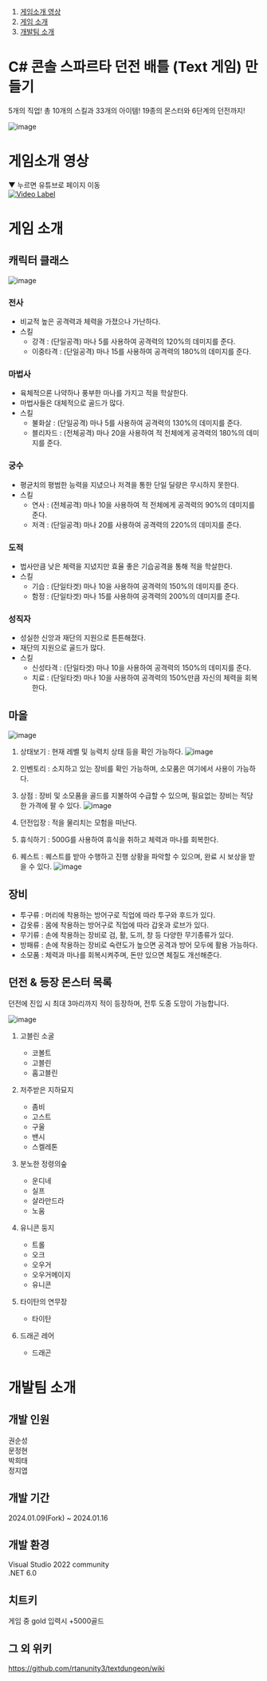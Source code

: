 1. [게임소개 영상](#게임소개-영상)  
2. [게임 소개](#게임-소개)  
3. [개발팀 소개](#개발팀-소개)

# C# 콘솔 스파르타 던전 배틀 (Text 게임) 만들기

5개의 직업! 총 10개의 스킬과 33개의 아이템! 19종의 몬스터와 6단계의 던전까지!

![image](https://github.com/rtanunity3/textdungeon/assets/88172590/22f0a9b5-5185-4210-aafd-ca4b73b8b1b4)

# 게임소개 영상
▼ 누르면 유튜브로 페이지 이동  
[![Video Label](http://img.youtube.com/vi/4Tx0n6-yWxM/0.jpg)](https://www.youtube.com/watch?v=4Tx0n6-yWxM)

# 게임 소개
## 캐릭터 클래스
![image](https://github.com/rtanunity3/textdungeon/assets/88172590/e3511b71-c778-4a11-8776-6f49c99fadbb)

### 전사

- 비교적 높은 공격력과 체력을 가졌으나 가난하다.
- 스킬
  - 강격 : (단일공격) 마나 5를 사용하여 공격력의 120%의 데미지를 준다.
  - 이중타격 : (단일공격) 마나 15를 사용하여 공격력의 180%의 데미지를 준다.

### 마법사

- 육체적으론 나약하나 풍부한 마나를 가지고 적을 학살한다.
- 마법사들은 대체적으로 골드가 많다.
- 스킬
  - 불화살 : (단일공격) 마나 5를 사용하여 공격력의 130%의 데미지를 준다.
  - 블리자드 : (전체공격) 마나 20을 사용하여 적 전체에게 공격력의 180%의 데미지를 준다.

### 궁수

- 평균치의 평범한 능력을 지녔으나 저격을 통한 단일 딜량은 무시하지 못한다.
- 스킬
  - 연사 : (전체공격) 마나 10을 사용하여 적 전체에게 공격력의 90%의 데미지를 준다.
  - 저격 : (단일공격) 마나 20를 사용하여 공격력의 220%의 데미지를 준다.

### 도적

- 법사만큼 낮은 체력을 지녔지만 효율 좋은 기습공격을 통해 적을 학살한다.
- 스킬
  - 기습 : (단일타겟) 마나 10을 사용하여 공격력의 150%의 데미지를 준다.
  - 함정 : (단일타겟) 마나 15를 사용하여 공격력의 200%의 데미지를 준다.

### 성직자

- 성실한 신앙과 재단의 지원으로 튼튼해졌다.
- 재단의 지원으로 골드가 많다.
- 스킬
  - 신성타격 : (단일타겟) 마나 10을 사용하여 공격력의 150%의 데미지를 준다.
  - 치료 : (단일타겟) 마나 10을 사용하여 공격력의 150%만큼 자신의 체력을 회복한다.

## 마을
![image](https://github.com/rtanunity3/textdungeon/assets/88172590/e8e57159-50e8-4754-970d-9bc0641fc567)

1. 상태보기 : 현재 레벨 및 능력치 상태 등을 확인 가능하다.
![image](https://github.com/rtanunity3/textdungeon/assets/88172590/1a5443dd-b37e-4514-9d16-a728cf5fca51)

2. 인벤토리 : 소지하고 있는 장비를 확인 가능하며, 소모품은 여기에서 사용이 가능하다.
3. 상점 : 장비 및 소모품을 골드를 지불하여 수급할 수 있으며, 필요없는 장비는 적당한 가격에 팔 수 있다.
![image](https://github.com/rtanunity3/textdungeon/assets/88172590/f633bfed-9107-4bee-8ea0-15164dd574b1)

4. 던전입장 : 적을 물리치는 모험을 떠난다.
5. 휴식하기 : 500G를 사용하여 휴식을 취하고 체력과 마나를 회복한다.
6. 퀘스트 : 퀘스트를 받아 수행하고 진행 상황을 파악할 수 있으며, 완료 시 보상을 받을 수 있다.
![image](https://github.com/rtanunity3/textdungeon/assets/88172590/c244bf24-1ebe-4c8a-b38d-f615cd787af4)

## 장비

- 투구류 : 머리에 착용하는 방어구로 직업에 따라 투구와 후드가 있다.
- 갑옷류 : 몸에 착용하는 방어구로 직업에 따라 갑옷과 로브가 있다.
- 무기류 : 손에 착용하는 장비로 검, 활, 도끼, 창 등 다양한 무기종류가 있다.
- 방패류 : 손에 착용하는 장비로 숙련도가 높으면 공격과 방어 모두에 활용 가능하다.
- 소모품 : 체력과 마나를 회복시켜주며, 돈만 있으면 체질도 개선해준다.

## 던전 & 등장 몬스터 목록

던전에 진입 시 최대 3마리까지 적이 등장하며, 전투 도중 도망이 가능합니다.

![image](https://github.com/rtanunity3/textdungeon/assets/88172590/4c3d7df9-7d79-45da-92b6-6e54da4cf3ae)

1. 고블린 소굴

   - 코볼트
   - 고블린
   - 홉고블린

2. 저주받은 지하묘지

   - 좀비
   - 고스트
   - 구울
   - 밴시
   - 스켈레톤

3. 분노한 정령의숲

   - 운디네
   - 실프
   - 살라만드라
   - 노움

4. 유니콘 둥지

   - 트롤
   - 오크
   - 오우거
   - 오우거메이지
   - 유니콘

5. 타이탄의 연무장

   - 타이탄

6. 드래곤 레어
   - 드래곤

# 개발팀 소개

## 개발 인원

권순성  
문정현  
박희태  
정지엽  

## 개발 기간

2024.01.09(Fork) ~ 2024.01.16

## 개발 환경

Visual Studio 2022 community  
.NET 6.0

## 치트키

게임 중 gold 입력시 +5000골드

## 그 외 위키
https://github.com/rtanunity3/textdungeon/wiki  
